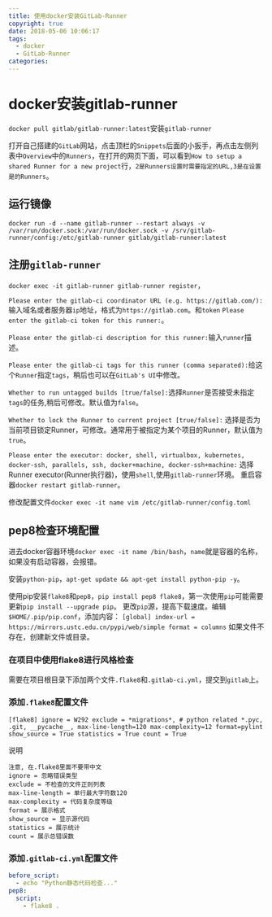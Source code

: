 ```yaml
---
title: 使用docker安装GitLab-Runner
copyright: true
date: 2018-05-06 10:06:17
tags:
  - docker
  - GitLab-Runner
categories:
---
```


# docker安装gitlab-runner

`docker pull gitlab/gitlab-runner:latest`安装`gitlab-runner`

打开自己搭建的`GitLab`网站，点击顶栏的`Snippets`后面的小扳手，再点击左侧列表中`Overview`中的`Runners`，在打开的网页下面，可以看到`How to setup a shared Runner for a new project`行，`2是Runners设置时需要指定的URL,3是在设置是的Runners`。

## 运行镜像

`docker run -d --name gitlab-runner --restart always -v /var/run/docker.sock:/var/run/docker.sock -v /srv/gitlab-runner/config:/etc/gitlab-runner gitlab/gitlab-runner:latest`

## 注册`gitlab-runner`
`docker exec -it gitlab-runner gitlab-runner register`，

`Please enter the gitlab-ci coordinator URL (e.g. https://gitlab.com/):`输入域名或者服务器`ip`地址，格式为`https://gitlab.com`。和`token` `Please enter the gitlab-ci token for this runner:`。

`Please enter the gitlab-ci description for this runner:`输入`runner`描述。

`Please enter the gitlab-ci tags for this runner (comma separated):`给这个`Runner`指定`tags`，稍后也可以在`GitLab's UI`中修改。

`Whether to run untagged builds [true/false]:`选择`Runner`是否接受未指定`tags`的任务,稍后可修改。默认值为`false`。

`Whether to lock the Runner to current project [true/false]:` 选择是否为当前项目锁定Runner，可修改。通常用于被指定为某个项目的Runner，默认值为`true`。

`Please enter the executor: docker, shell, virtualbox, kubernetes, docker-ssh, parallels, ssh, docker+machine, docker-ssh+machine:` 选择Runner executor(Runner执行器)，使用`shell`,使用`gitlab-runner`环境。
重启容器`docker restart gitlab-runner`。

修改配置文件`docker exec -it name vim /etc/gitlab-runner/config.toml`

## pep8检查环境配置

进去docker容器环境`docker exec -it name /bin/bash`，`name`就是容器的名称，如果没有启动容器，会报错。

安装`python-pip`，`apt-get update && apt-get install python-pip -y`。

使用pip安装`flake8`和`pep8`，`pip install pep8 flake8`，第一次使用`pip`可能需要更新`pip install --upgrade pip`。
更改`pip`源，提高下载速度。编辑`$HOME/.pip/pip.conf`，添加内容：
`[global]
index-url = https://mirrors.ustc.edu.cn/pypi/web/simple
format = columns`
如果文件不存在，创建新文件或目录。


### 在项目中使用flake8进行风格检查

需要在项目根目录下添加两个文件`.flake8`和`.gitlab-ci.yml`，提交到`gitlab`上。

### 添加`.flake8`配置文件

`[flake8]
ignore = W292
exclude =
    *migrations*,
    # python related
    *.pyc,
    .git,
    __pycache__,
max-line-length=120
max-complexity=12
format=pylint
show_source = True
statistics = True
count = True`

说明
```text
注意, 在.flake8里面不要带中文
ignore = 忽略错误类型
exclude = 不检查的文件正则列表
max-line-length = 单行最大字符数120
max-complexity = 代码复杂度等级
format = 展示格式
show_source = 显示源代码
statistics = 展示统计
count = 展示总错误数
```

### 添加`.gitlab-ci.yml`配置文件

```yaml
before_script:
  - echo "Python静态代码检查..."
pep8:
  script:
    - flake8 .
```

